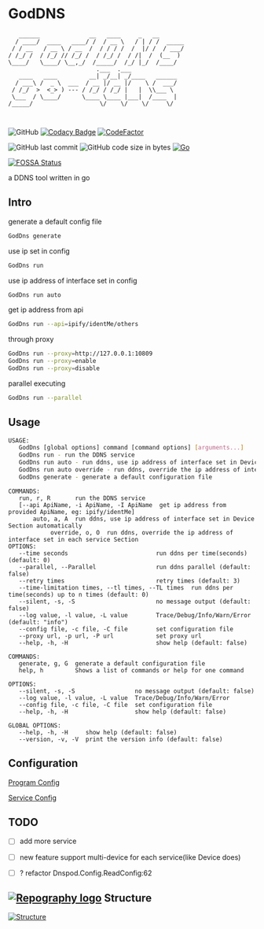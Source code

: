 # GodDNS

```
   ______              __   ____     _   __        
  / ____/  ____   ____/ /  / __ \   / | / /  _____
 / / __   / __ \ / __  /  / / / /  /  |/ /  / ___/
/ /_/ /  / /_/ // /_/ /  / /_/ /  / /|  /  (__  ) 
\____/   \____/ \__,_/  /_____/  /_/ |_/  /____/  
                         .___  .___             
   ____   ____         __| _/__| _/____   ______
  / ___\ /  _ \  ___  / __ |/ __ |/    \ /  ___/
 / /_/  >  <_> ) --- / /_/ / /_/ |   |  \\___ \ 
 \___  / \____/      \____ \____ |___|  /____  |
/_____/                   \/    \/    \/     \/ 
                                               
                                                
```

![GitHub](https://img.shields.io/github/license/Equationzhao/GoDDNS) [![Codacy Badge](https://app.codacy.com/project/badge/Grade/18444501bfd44f919c3a4c87b4e8fcaf)](https://app.codacy.com/gh/Equationzhao/GoDDNS/dashboard?utm\_source=gh\&utm\_medium=referral\&utm\_content=\&utm\_campaign=Badge\_grade) [![CodeFactor](https://www.codefactor.io/repository/github/equationzhao/goddns/badge)](https://www.codefactor.io/repository/github/equationzhao/goddns) 

![GitHub last commit](https://img.shields.io/github/last-commit/Equationzhao/GoDDNS) ![GitHub code size in bytes](https://img.shields.io/github/languages/code-size/Equationzhao/GoDDNS) [![Go](https://github.com/Equationzhao/GodDns/actions/workflows/go.yml/badge.svg)](https://github.com/Equationzhao/GodDns/actions/workflows/go.yml)

[![FOSSA Status](https://app.fossa.com/api/projects/git%2Bgithub.com%2FEquationzhao%2FGoDDNS.svg?type=large)](https://app.fossa.com/projects/git%2Bgithub.com%2FEquationzhao%2FGoDDNS?ref=badge\_large)

a DDNS tool written in go

## Intro

generate a default config file
```bash
GodDns generate
```
use ip set in config
```bash
GodDns run
```
use ip address of interface set in config
```bash
GodDns run auto 
```
get ip address from api
```bash
GodDns run --api=ipify/identMe/others
```
through proxy
```bash
GodDns run --proxy=http://127.0.0.1:10809
GodDns run --proxy=enable
GodDns run --proxy=disable
```
parallel executing
```bash
GodDns run --parallel
```


## Usage
```bash
USAGE:
   GodDns [global options] command [command options] [arguments...]
   GodDns run - run the DDNS service
   GodDns run auto - run ddns, use ip address of interface set in Device Section automatically
   GodDns run auto override - run ddns, override the ip address of interface set in each service Section
   GodDns generate - generate a default configuration file
```

```
COMMANDS:
   run, r, R       run the DDNS service 
   [--api ApiName, -i ApiName, -I ApiName  get ip address from provided ApiName, eg: ipify/identMe]
	   auto, a, A  run ddns, use ip address of interface set in Device Section automatically
   			override, o, O  run ddns, override the ip address of interface set in each service Section
OPTIONS:
   --time seconds                         run ddns per time(seconds) (default: 0)
   --parallel, --Parallel                 run ddns parallel (default: false)
   --retry times                          retry times (default: 3)
   --time-limitation times, --tl times, --TL times  run ddns per time(seconds) up to n times (default: 0)
   --silent, -s, -S                       no message output (default: false)
   --log value, -l value, -L value        Trace/Debug/Info/Warn/Error (default: "info")
   --config file, -c file, -C file        set configuration file
   --proxy url, -p url, -P url            set proxy url
   --help, -h, -H                         show help (default: false)

COMMANDS:
   generate, g, G  generate a default configuration file
   help, h         Shows a list of commands or help for one command

OPTIONS:
   --silent, -s, -S                 no message output (default: false)
   --log value, -l value, -L value  Trace/Debug/Info/Warn/Error
   --config file, -c file, -C file  set configuration file
   --help, -h, -H                   show help (default: false)

GLOBAL OPTIONS:
   --help, -h, -H     show help (default: false)
   --version, -v, -V  print the version info (default: false)

```

## Configuration

[Program Config](DDNS/README.md)

[Service Config](Service/README.md)


## TODO

* [ ] add more service
* [ ] new feature support multi-device for each service(like Device does)
* [ ] ? refactor Dnspod.Config.ReadConfig:62


## [![Repography logo](https://images.repography.com/logo.svg)](https://repography.com) Structure

[![Structure](https://images.repography.com/35290882/Equationzhao/GoDDNS/structure/Xvtsc2MXHRRRBOO98rPykluHsbjgiXVtv151YJjZe-g/eV5f7dIVTtGDBh-UK4EnRsrCo0rHTumqrtoK3Ih6Ap0\_table.svg)](https://github.com/Equationzhao/GoDDNS)
